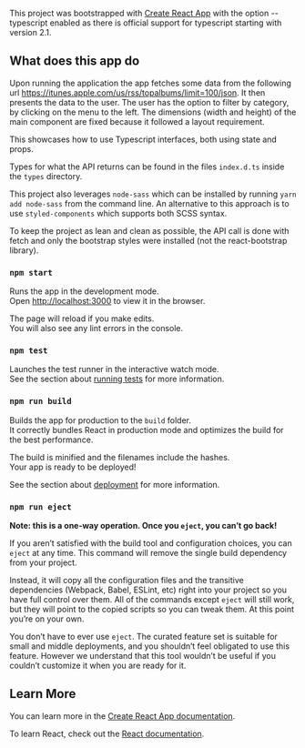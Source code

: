 This project was bootstrapped with [Create React App](https://github.com/facebook/create-react-app) with the option --typescript enabled
as there is official support for typescript starting with version 2.1.

## What does this app do 

Upon running the application the app fetches some data from the following url <https://itunes.apple.com/us/rss/topalbums/limit=100/json>.
It then presents the data to the user. The user has the option to filter by category, by clicking on the menu to the left.
The dimensions (width and height) of the main component are fixed because it followed a layout requirement.

This showcases how to use Typescript interfaces, both using state and props.

Types for what the API returns can be found in the files `index.d.ts` inside the `types` directory.

This project also leverages `node-sass` which can be installed by running `yarn add node-sass` from the command line.
An alternative to this approach is to use `styled-components` which supports both SCSS syntax.

To keep the project as lean and clean as possible, the API call is done with fetch and only the bootstrap styles were installed (not the react-bootstrap library).

### `npm start`

Runs the app in the development mode.<br>
Open [http://localhost:3000](http://localhost:3000) to view it in the browser.

The page will reload if you make edits.<br>
You will also see any lint errors in the console.

### `npm test`

Launches the test runner in the interactive watch mode.<br>
See the section about [running tests](https://facebook.github.io/create-react-app/docs/running-tests) for more information.

### `npm run build`

Builds the app for production to the `build` folder.<br>
It correctly bundles React in production mode and optimizes the build for the best performance.

The build is minified and the filenames include the hashes.<br>
Your app is ready to be deployed!

See the section about [deployment](https://facebook.github.io/create-react-app/docs/deployment) for more information.

### `npm run eject`

**Note: this is a one-way operation. Once you `eject`, you can’t go back!**

If you aren’t satisfied with the build tool and configuration choices, you can `eject` at any time. This command will remove the single build dependency from your project.

Instead, it will copy all the configuration files and the transitive dependencies (Webpack, Babel, ESLint, etc) right into your project so you have full control over them. All of the commands except `eject` will still work, but they will point to the copied scripts so you can tweak them. At this point you’re on your own.

You don’t have to ever use `eject`. The curated feature set is suitable for small and middle deployments, and you shouldn’t feel obligated to use this feature. However we understand that this tool wouldn’t be useful if you couldn’t customize it when you are ready for it.

## Learn More

You can learn more in the [Create React App documentation](https://facebook.github.io/create-react-app/docs/getting-started).

To learn React, check out the [React documentation](https://reactjs.org/).
